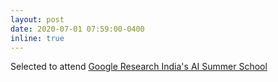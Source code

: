 ```yaml
---
layout: post
date: 2020-07-01 07:59:00-0400
inline: true
---
```


Selected to attend <a href="https://sites.google.com/view/aisummerschool2020/home">Google Research India's AI Summer School</a> 
